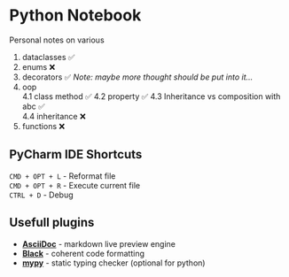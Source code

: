 # Python Notebook

Personal notes on various

1. dataclasses ✅
2. enums  ❌
3. decorators ✅ 
_Note: maybe more thought should be put into it..._
4. oop  
4.1 class method  ✅
4.2 property  ✅
4.3 Inheritance vs composition with abc ✅   
4.4 inheritance ❌
5. functions ❌

## PyCharm IDE Shortcuts

`CMD + OPT + L` - Reformat file  
`CMD + OPT + R` - Execute current file  
`CTRL + D` - Debug  

## Usefull plugins

- [**AsciiDoc**](https://plugins.jetbrains.com/plugin/7391-asciidoc) - markdown live preview engine
- [**Black**](https://black.readthedocs.io/en/stable/integrations/editors.html] ) - coherent code formatting
- [**mypy**](https://mypy-lang.org/) - static typing checker (optional for python)